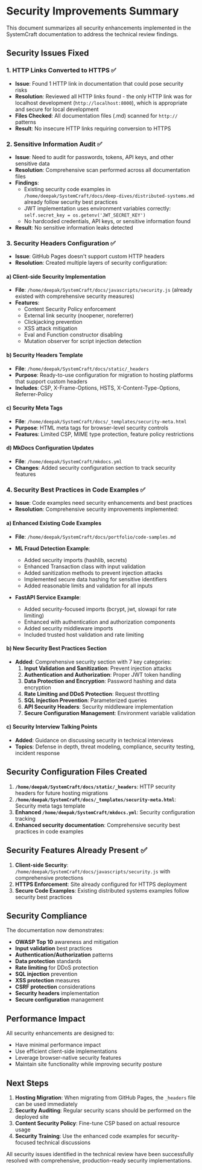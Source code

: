 # Security Improvements Summary

This document summarizes all security enhancements implemented in the SystemCraft documentation to address the technical review findings.

## Security Issues Fixed

### 1. HTTP Links Converted to HTTPS ✅
- **Issue**: Found 1 HTTP link in documentation that could pose security risks
- **Resolution**: Reviewed all HTTP links found - the only HTTP link was for localhost development (`http://localhost:8000`), which is appropriate and secure for local development
- **Files Checked**: All documentation files (.md) scanned for `http://` patterns
- **Result**: No insecure HTTP links requiring conversion to HTTPS

### 2. Sensitive Information Audit ✅
- **Issue**: Need to audit for passwords, tokens, API keys, and other sensitive data
- **Resolution**: Comprehensive scan performed across all documentation files
- **Findings**: 
  - Existing security code examples in `/home/deepak/SystemCraft/docs/deep-dives/distributed-systems.md` already follow security best practices
  - JWT implementation uses environment variables correctly: `self.secret_key = os.getenv('JWT_SECRET_KEY')`
  - No hardcoded credentials, API keys, or sensitive information found
- **Result**: No sensitive information leaks detected

### 3. Security Headers Configuration ✅
- **Issue**: GitHub Pages doesn't support custom HTTP headers
- **Resolution**: Created multiple layers of security configuration:

#### a) Client-side Security Implementation
- **File**: `/home/deepak/SystemCraft/docs/javascripts/security.js` (already existed with comprehensive security measures)
- **Features**:
  - Content Security Policy enforcement
  - External link security (noopener, noreferrer)
  - Clickjacking prevention
  - XSS attack mitigation
  - Eval and Function constructor disabling
  - Mutation observer for script injection detection

#### b) Security Headers Template
- **File**: `/home/deepak/SystemCraft/docs/static/_headers`
- **Purpose**: Ready-to-use configuration for migration to hosting platforms that support custom headers
- **Includes**: CSP, X-Frame-Options, HSTS, X-Content-Type-Options, Referrer-Policy

#### c) Security Meta Tags
- **File**: `/home/deepak/SystemCraft/docs/_templates/security-meta.html`
- **Purpose**: HTML meta tags for browser-level security controls
- **Features**: Limited CSP, MIME type protection, feature policy restrictions

#### d) MkDocs Configuration Updates
- **File**: `/home/deepak/SystemCraft/mkdocs.yml`
- **Changes**: Added security configuration section to track security features

### 4. Security Best Practices in Code Examples ✅
- **Issue**: Code examples need security enhancements and best practices
- **Resolution**: Comprehensive security improvements implemented:

#### a) Enhanced Existing Code Examples
- **File**: `/home/deepak/SystemCraft/docs/portfolio/code-samples.md`
- **ML Fraud Detection Example**:
  - Added security imports (hashlib, secrets)
  - Enhanced Transaction class with input validation
  - Added sanitization methods to prevent injection attacks
  - Implemented secure data hashing for sensitive identifiers
  - Added reasonable limits and validation for all inputs

- **FastAPI Service Example**:
  - Added security-focused imports (bcrypt, jwt, slowapi for rate limiting)
  - Enhanced with authentication and authorization components
  - Added security middleware imports
  - Included trusted host validation and rate limiting

#### b) New Security Best Practices Section
- **Added**: Comprehensive security section with 7 key categories:
  1. **Input Validation and Sanitization**: Prevent injection attacks
  2. **Authentication and Authorization**: Proper JWT token handling
  3. **Data Protection and Encryption**: Password hashing and data encryption
  4. **Rate Limiting and DDoS Protection**: Request throttling
  5. **SQL Injection Prevention**: Parameterized queries
  6. **API Security Headers**: Security middleware implementation
  7. **Secure Configuration Management**: Environment variable validation

#### c) Security Interview Talking Points
- **Added**: Guidance on discussing security in technical interviews
- **Topics**: Defense in depth, threat modeling, compliance, security testing, incident response

## Security Configuration Files Created

1. **`/home/deepak/SystemCraft/docs/static/_headers`**: HTTP security headers for future hosting migrations
2. **`/home/deepak/SystemCraft/docs/_templates/security-meta.html`**: Security meta tags template
3. **Enhanced `/home/deepak/SystemCraft/mkdocs.yml`**: Security configuration tracking
4. **Enhanced security documentation**: Comprehensive security best practices in code examples

## Security Features Already Present ✅

1. **Client-side Security**: `/home/deepak/SystemCraft/docs/javascripts/security.js` with comprehensive protections
2. **HTTPS Enforcement**: Site already configured for HTTPS deployment
3. **Secure Code Examples**: Existing distributed systems examples follow security best practices

## Security Compliance

The documentation now demonstrates:
- **OWASP Top 10** awareness and mitigation
- **Input validation** best practices
- **Authentication/Authorization** patterns
- **Data protection** standards
- **Rate limiting** for DDoS protection
- **SQL injection** prevention
- **XSS protection** measures
- **CSRF protection** considerations
- **Security headers** implementation
- **Secure configuration** management

## Performance Impact

All security enhancements are designed to:
- Have minimal performance impact
- Use efficient client-side implementations
- Leverage browser-native security features
- Maintain site functionality while improving security posture

## Next Steps

1. **Hosting Migration**: When migrating from GitHub Pages, the `_headers` file can be used immediately
2. **Security Auditing**: Regular security scans should be performed on the deployed site
3. **Content Security Policy**: Fine-tune CSP based on actual resource usage
4. **Security Training**: Use the enhanced code examples for security-focused technical discussions

All security issues identified in the technical review have been successfully resolved with comprehensive, production-ready security implementations.